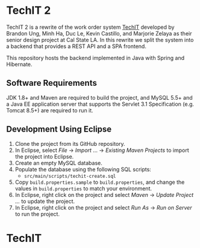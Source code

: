# TechIT 2

TechIT 2 is a rewrite of the work order system
[TechIT](https://github.com/cysun/techit) developed by Brandon Ung, Minh Ha,
Duc Le, Kevin Castillo, and Marjorie Zelaya as their senior design project at
Cal State LA. In this rewrite we split the system into a backend that provides
a REST API and a SPA frontend.

This repository hosts the backend implemented in Java with Spring and Hibernate.

## Software Requirements

JDK 1.8+ and Maven are required to build the project, and MySQL 5.5+ and a
Java EE application server that supports the Servlet 3.1 Specification
(e.g. Tomcat 8.5+) are required to run it.

## Development Using Eclipse

1. Clone the project from its GitHub repository.
2. In Eclipse, select *File* -> *Import* ... -> *Existing Maven Projects*
   to import the project into Eclipse.
3. Create an empty MySQL database.
4. Populate the database using the following SQL scripts:
   * `src/main/scripts/techit-create.sql`
5. Copy `build.properties.sample` to `build.properties`, and change
   the values in `build.properties` to match your environment.
6. In Eclipse, right click on the project and select *Maven* ->
   *Update Project ...* to update the project.
7. In Eclipse, right click on the project and select *Run As* ->
   *Run on Server* to run the project.

# TechIT
